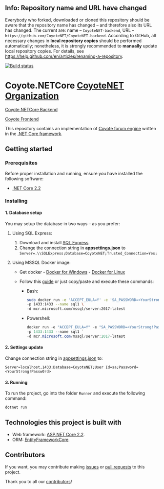 ## Info: Repository name and URL have changed

Everybody who forked, downloaded or cloned this repository should be aware that the repository name has changed – and therefore also its URL has changed. The current are: name – `CoyoteNET-backend`, URL – `https://github.com/CoyoteNET/CoyoteNET-backend`. According to GitHub, all necessary changes in **local repository copies** should be performed automatically; nonetheless, it is strongly recommended to **manually** update local repository copies. For details, see https://help.github.com/en/articles/renaming-a-repository.

[![Build status](https://ci.appveyor.com/api/projects/status/arojw899fesp1qt1?svg=true)](https://ci.appveyor.com/project/dotNETSanta/coyote-netcore)

# Coyote.NETCore [CoyoteNET Organization](https://github.com/CoyoteNET)

[Coyote.NETCore Backend](https://github.com/dotNETSanta/Coyote.NETCore)

[Coyote Frontend](https://github.com/dotNETSanta/CoyoteFrontend)

This repository contains an implementation of [Coyote forum engine](https://github.com/adam-boduch/coyote) written in the [.NET Core framework](https://en.wikipedia.org/wiki/.NET_Core).

## Getting started

### Prerequisites

Before proper installation and running, ensure you have installed the following software:
* [.NET Core 2.2](https://dotnet.microsoft.com/download/dotnet-core/2.2)

### Installing

#### 1. Database setup

You may setup the database in two ways – as you prefer:

1. Using SQL Express:
	
	1. Download and install [SQL Express](https://www.microsoft.com/pl-pl/sql-server/sql-server-editions-express).
	2. Change the connection string in **appsettings.json** to `Server=.\\SQLExpress;Database=CoyoteNET;Trusted_Connection=Yes;`

2. Using MSSQL Docker image:

	* Get docker
        	- [Docker for Windows](https://docs.docker.com/docker-for-windows/install/)
        	- [Docker for Linux](https://docs.docker.com/install/linux/docker-ce/centos/)
	* Follow this [guide](https://docs.microsoft.com/en-us/sql/linux/quickstart-install-connect-docker?view=sql-server-2017) or just copy/paste and execute these commands:
	
		- Bash:

			```bash
			sudo docker run -e 'ACCEPT_EULA=Y' -e 'SA_PASSWORD=<YourStrong!Passw0rd>' \
			-p 1433:1433 --name sql1 \
			-d mcr.microsoft.com/mssql/server:2017-latest
			```

		- Powershell:

			```powershell
			docker run -e "ACCEPT_EULA=Y" -e "SA_PASSWORD=<YourStrong!Passw0rd>" `
			-p 1433:1433 --name sql1 `
			-d mcr.microsoft.com/mssql/server:2017-latest
			```

#### 2. Settings update

Change connection string in [appsettings.json](https://github.com/dotNETSanta/Coyote.NETCore/blob/master/Runner/appsettings.json) to:

```string
Server=localhost,1433;Database=CoyoteNET;User Id=sa;Password=<YourStrong!Passw0rd>
```

#### 3. Running

To run the project, go into the folder `Runner` and execute the following command:

```bash
dotnet run
```

## Technologies this project is built with

* Web framework: [ASP.NET Core 2.2](https://docs.microsoft.com/pl-pl/aspnet/core/?view=aspnetcore-2.2).
* ORM: [EntityFrameworkCore](https://github.com/aspnet/EntityFrameworkCore).

## Contributors

If you want, you may contribute making [issues](https://github.com/dotNETSanta/Coyote.NETCore/issues) or [pull requests](https://github.com/CoyoteNET/CoyoteNET-frontend/pulls) to this project.

Thank you to all our [contributors](https://github.com/dotNETSanta/Coyote.NETCore/graphs/contributors)!

